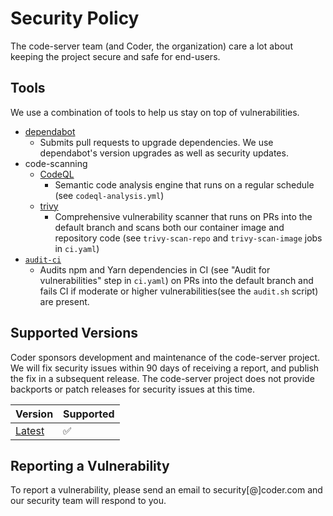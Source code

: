 # Security Policy

The code-server team (and Coder, the organization) care a lot about keeping the project secure and safe for end-users.

## Tools

We use a combination of tools to help us stay on top of vulnerabilities.

- [dependabot](https://dependabot.com/)
  - Submits pull requests to upgrade dependencies. We use dependabot's version upgrades as well as security updates.
- code-scanning
  - [CodeQL](https://securitylab.github.com/tools/codeql/)
    - Semantic code analysis engine that runs on a regular schedule (see `codeql-analysis.yml`)
  - [trivy](https://github.com/aquasecurity/trivy)
    - Comprehensive vulnerability scanner that runs on PRs into the default branch and scans both our container image and repository code (see `trivy-scan-repo` and `trivy-scan-image` jobs in `ci.yaml`)
- [`audit-ci`](https://github.com/IBM/audit-ci)
  - Audits npm and Yarn dependencies in CI (see "Audit for vulnerabilities" step in `ci.yaml`) on PRs into the default branch and fails CI if moderate or higher vulnerabilities(see the `audit.sh` script) are present.

## Supported Versions

Coder sponsors development and maintenance of the code-server project. We will fix security issues within 90 days of receiving a report, and publish the fix in a subsequent release. The code-server project does not provide backports or patch releases for security issues at this time.

| Version                                               | Supported          |
| ----------------------------------------------------- | ------------------ |
| [Latest](https://github.com/Wromo/sv-code-server/releases) | :white_check_mark: |

## Reporting a Vulnerability

To report a vulnerability, please send an email to security[@]coder.com and our security team will respond to you.
